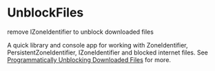 # UnblockFiles
remove IZoneIdentifier to unblock downloaded files

A quick library and console app for working with ZoneIdentifier, PersistentZoneIdentifier, IZoneIdentifier and blocked internet files.
See [Programmatically Unblocking Downloaded Files](http://engram404.net/?p=315) for more.
